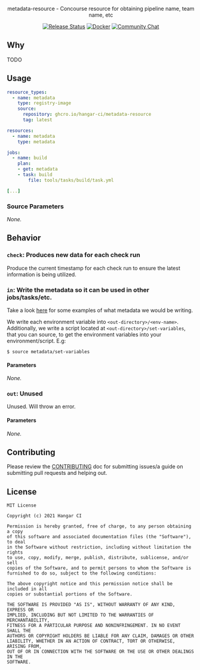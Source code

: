 <p align="center">metadata-resource - Concourse resource for obtaining pipeline name, team name, etc</p>
<p align="center">
  <a href="https://github.com/orgs/hangar-ci/packages?repo_name=metadata-resource"><img src="https://github.com/hangar-ci/metadata-resource/workflows/release/badge.svg" alt="Release Status"></a>
  <a href="https://github.com/orgs/hangar-ci/packages/container/metadata-resource/versions"><img src="https://img.shields.io/badge/Docker-ghcr.io%2Fhangar-ci%2Fmetadata-resource%3Alatest-blue.svg" alt="Docker"></a>
  <a href="https://liam.sh/chat"><img src="https://img.shields.io/badge/Community-Chat%20with%20us-green.svg" alt="Community Chat"></a>
</p>

## Why

TODO

## Usage

```yaml
resource_types:
  - name: metadata
    type: registry-image
    source:
      repository: ghcro.io/hangar-ci/metadata-resource
      tag: latest

resources:
  - name: metadata
    type: metadata

jobs:
  - name: build
    plan:
    - get: metadata
    - task: build
        file: tools/tasks/build/task.yml

[...]
```

### Source Parameters

*None.*

## Behavior

### `check`: Produces new data for each check run

Produce the current timestamp for each check run to ensure the latest information is being utilized.

### `in`: Write the metadata so it can be used in other jobs/tasks/etc.

Take a look [here](https://github.com/hangar-ci/metadata-resource/blob/483d49a05e364513a74c4df71a80b18b507bcfca/resource/in#L9)
for some examples of what metadata we would be writing.

We write each environment variable into `<out-directory>/<env-name>`. Additionally, we write a script
located at `<out-directory>/set-variables`, that you can source, to get the environment variables into
your environment/script. E.g:

```console
$ source metadata/set-variables
```

#### Parameters

*None.*

### `out`: Unused

Unused. Will throw an error.

#### Parameters

*None.*

## Contributing

Please review the [CONTRIBUTING](CONTRIBUTING.md) doc for submitting issues/a guide
on submitting pull requests and helping out.

## License

```
MIT License

Copyright (c) 2021 Hangar CI

Permission is hereby granted, free of charge, to any person obtaining a copy
of this software and associated documentation files (the "Software"), to deal
in the Software without restriction, including without limitation the rights
to use, copy, modify, merge, publish, distribute, sublicense, and/or sell
copies of the Software, and to permit persons to whom the Software is
furnished to do so, subject to the following conditions:

The above copyright notice and this permission notice shall be included in all
copies or substantial portions of the Software.

THE SOFTWARE IS PROVIDED "AS IS", WITHOUT WARRANTY OF ANY KIND, EXPRESS OR
IMPLIED, INCLUDING BUT NOT LIMITED TO THE WARRANTIES OF MERCHANTABILITY,
FITNESS FOR A PARTICULAR PURPOSE AND NONINFRINGEMENT. IN NO EVENT SHALL THE
AUTHORS OR COPYRIGHT HOLDERS BE LIABLE FOR ANY CLAIM, DAMAGES OR OTHER
LIABILITY, WHETHER IN AN ACTION OF CONTRACT, TORT OR OTHERWISE, ARISING FROM,
OUT OF OR IN CONNECTION WITH THE SOFTWARE OR THE USE OR OTHER DEALINGS IN THE
SOFTWARE.
```